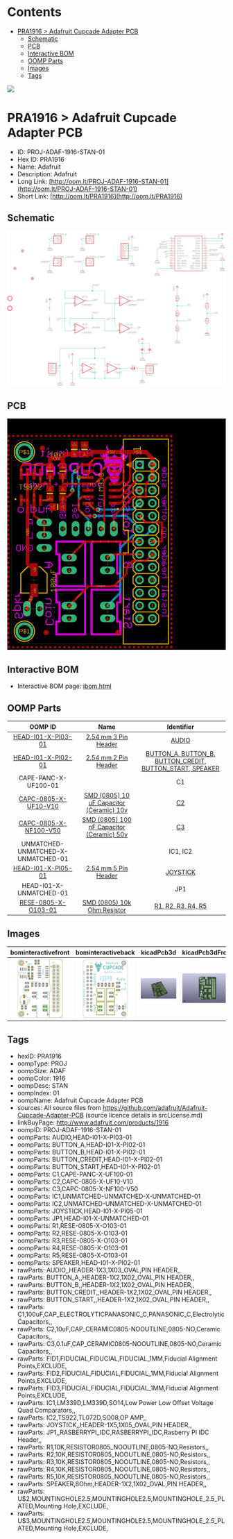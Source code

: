 



Contents
========

* [PRA1916 > Adafruit Cupcade Adapter PCB](#pra1916--adafruit-cupcade-adapter-pcb)
	* [Schematic](#schematic)
	* [PCB](#pcb)
	* [Interactive BOM](#interactive-bom)
	* [OOMP Parts](#oomp-parts)
	* [Images](#images)
	* [Tags](#tags)
  
![][im]
# PRA1916 > Adafruit Cupcade Adapter PCB

- ID: PROJ-ADAF-1916-STAN-01
- Hex ID: PRA1916
- Name: Adafruit
- Description: Adafruit
- Long Link: [http://oom.lt/PROJ-ADAF-1916-STAN-01](http://oom.lt/PROJ-ADAF-1916-STAN-01)
- Short Link: [http://oom.lt/PRA1916](http://oom.lt/PRA1916)

## Schematic
  
[![schem](eagleSchemImage.png)](eagleSchemImage.png)
## PCB
  
[![pcb](eagleImage.png)](eagleImage.png)
## Interactive BOM

- Interactive BOM page: [ibom.html](https://htmlpreview.github.io/?https://github.com/oomlout/oomlout_OOMP_projects/blob/main/PROJ-ADAF-1916-STAN-01/kicad/bom/ibom.html)

## OOMP Parts
  

|OOMP ID|Name|Identifier|
| :---: | :---: | :---: |
|[HEAD-I01-X-PI03-01](https://github.com/oomlout/oomlout_OOMP_parts/tree/main/HEAD-I01-X-PI03-01/)|[2.54 mm 3 Pin Header](https://github.com/oomlout/oomlout_OOMP_parts/tree/main/HEAD-I01-X-PI03-01/)|[AUDIO](https://github.com/oomlout/oomlout_OOMP_parts/tree/main/HEAD-I01-X-PI03-01/)|
|[HEAD-I01-X-PI02-01](https://github.com/oomlout/oomlout_OOMP_parts/tree/main/HEAD-I01-X-PI02-01/)|[2.54 mm 2 Pin Header](https://github.com/oomlout/oomlout_OOMP_parts/tree/main/HEAD-I01-X-PI02-01/)|[BUTTON_A, BUTTON_B, BUTTON_CREDIT, BUTTON_START, SPEAKER](https://github.com/oomlout/oomlout_OOMP_parts/tree/main/HEAD-I01-X-PI02-01/)|
|CAPE-PANC-X-UF100-01||C1|
|[CAPC-0805-X-UF10-V10](https://github.com/oomlout/oomlout_OOMP_parts/tree/main/CAPC-0805-X-UF10-V10/)|[SMD (0805) 10 uF Capacitor (Ceramic) 10v](https://github.com/oomlout/oomlout_OOMP_parts/tree/main/CAPC-0805-X-UF10-V10/)|[C2](https://github.com/oomlout/oomlout_OOMP_parts/tree/main/CAPC-0805-X-UF10-V10/)|
|[CAPC-0805-X-NF100-V50](https://github.com/oomlout/oomlout_OOMP_parts/tree/main/CAPC-0805-X-NF100-V50/)|[SMD (0805) 100 nF Capacitor (Ceramic) 50v](https://github.com/oomlout/oomlout_OOMP_parts/tree/main/CAPC-0805-X-NF100-V50/)|[C3](https://github.com/oomlout/oomlout_OOMP_parts/tree/main/CAPC-0805-X-NF100-V50/)|
|UNMATCHED-UNMATCHED-X-UNMATCHED-01||IC1, IC2|
|[HEAD-I01-X-PI05-01](https://github.com/oomlout/oomlout_OOMP_parts/tree/main/HEAD-I01-X-PI05-01/)|[2.54 mm 5 Pin Header](https://github.com/oomlout/oomlout_OOMP_parts/tree/main/HEAD-I01-X-PI05-01/)|[JOYSTICK](https://github.com/oomlout/oomlout_OOMP_parts/tree/main/HEAD-I01-X-PI05-01/)|
|HEAD-I01-X-UNMATCHED-01||JP1|
|[RESE-0805-X-O103-01](https://github.com/oomlout/oomlout_OOMP_parts/tree/main/RESE-0805-X-O103-01/)|[SMD (0805) 10k Ohm Resistor](https://github.com/oomlout/oomlout_OOMP_parts/tree/main/RESE-0805-X-O103-01/)|[R1, R2, R3, R4, R5](https://github.com/oomlout/oomlout_OOMP_parts/tree/main/RESE-0805-X-O103-01/)|

## Images
  
  

|bominteractivefront|bominteractiveback|kicadPcb3d|kicadPcb3dFront|kicadPcb3dBack|eagleImage|eagleSchemImage|pcbdraw|pcbdrawback|
| :---: | :---: | :---: | :---: | :---: | :---: | :---: | :---: | :---: |
|[![bominteractivefront](bomFront_140.png)](bomFront.png)|[![bominteractiveback](bomBack_140.png)](bomBack.png)|[![kicadPcb3d](kicadPcb3d_140.png)](kicadPcb3d.png)|[![kicadPcb3dFront](kicadPcb3dFront_140.png)](kicadPcb3dFront.png)|[![kicadPcb3dBack](kicadPcb3dBack_140.png)](kicadPcb3dBack.png)|[![eagleImage](eagleImage_140.png)](eagleImage.png)|[![eagleSchemImage](eagleSchemImage_140.png)](eagleSchemImage.png)|[![pcbdraw](pcbdraw_140.png)](pcbdraw.png)|[![pcbdrawback](pcbdrawBack_140.png)](pcbdrawBack.png)|

## Tags

- hexID: PRA1916
- oompType: PROJ
- oompSize: ADAF
- oompColor: 1916
- oompDesc: STAN
- oompIndex: 01
- oompName: Adafruit Cupcade Adapter PCB
- sources: All source files from https://github.com/adafruit/Adafruit-Cupcade-Adapter-PCB (source licence details in srcLicense.md)
- linkBuyPage: http://www.adafruit.com/products/1916
- oompID: PROJ-ADAF-1916-STAN-01
- oompParts: AUDIO,HEAD-I01-X-PI03-01
- oompParts: BUTTON_A,HEAD-I01-X-PI02-01
- oompParts: BUTTON_B,HEAD-I01-X-PI02-01
- oompParts: BUTTON_CREDIT,HEAD-I01-X-PI02-01
- oompParts: BUTTON_START,HEAD-I01-X-PI02-01
- oompParts: C1,CAPE-PANC-X-UF100-01
- oompParts: C2,CAPC-0805-X-UF10-V10
- oompParts: C3,CAPC-0805-X-NF100-V50
- oompParts: IC1,UNMATCHED-UNMATCHED-X-UNMATCHED-01
- oompParts: IC2,UNMATCHED-UNMATCHED-X-UNMATCHED-01
- oompParts: JOYSTICK,HEAD-I01-X-PI05-01
- oompParts: JP1,HEAD-I01-X-UNMATCHED-01
- oompParts: R1,RESE-0805-X-O103-01
- oompParts: R2,RESE-0805-X-O103-01
- oompParts: R3,RESE-0805-X-O103-01
- oompParts: R4,RESE-0805-X-O103-01
- oompParts: R5,RESE-0805-X-O103-01
- oompParts: SPEAKER,HEAD-I01-X-PI02-01
- rawParts: AUDIO,,HEADER-1X3,1X03_OVAL,PIN HEADER,,
- rawParts: BUTTON_A,,HEADER-1X2,1X02_OVAL,PIN HEADER,,
- rawParts: BUTTON_B,,HEADER-1X2,1X02_OVAL,PIN HEADER,,
- rawParts: BUTTON_CREDIT,,HEADER-1X2,1X02_OVAL,PIN HEADER,,
- rawParts: BUTTON_START,,HEADER-1X2,1X02_OVAL,PIN HEADER,,
- rawParts: C1,100uF,CAP_ELECTROLYTICPANASONIC_C,PANASONIC_C,Electrolytic Capacitors,,
- rawParts: C2,10uF,CAP_CERAMIC0805-NOOUTLINE,0805-NO,Ceramic Capacitors,,
- rawParts: C3,0.1uF,CAP_CERAMIC0805-NOOUTLINE,0805-NO,Ceramic Capacitors,,
- rawParts: FID1,FIDUCIAL,FIDUCIAL,FIDUCIAL_1MM,Fiducial Alignment Points,EXCLUDE,
- rawParts: FID2,FIDUCIAL,FIDUCIAL,FIDUCIAL_1MM,Fiducial Alignment Points,EXCLUDE,
- rawParts: FID3,FIDUCIAL,FIDUCIAL,FIDUCIAL_1MM,Fiducial Alignment Points,EXCLUDE,
- rawParts: IC1,LM339D,LM339D,SO14,Low Power Low Offset Voltage Quad Comparators,,
- rawParts: IC2,TS922,TL072D,SO08,OP AMP,,
- rawParts: JOYSTICK,,HEADER-1X5,1X05_OVAL,PIN HEADER,,
- rawParts: JP1,,RASBERRYPI_IDC,RASBERRYPI_IDC,Rasberry PI IDC Header,,
- rawParts: R1,10K,RESISTOR0805_NOOUTLINE,0805-NO,Resistors,,
- rawParts: R2,10K,RESISTOR0805_NOOUTLINE,0805-NO,Resistors,,
- rawParts: R3,10K,RESISTOR0805_NOOUTLINE,0805-NO,Resistors,,
- rawParts: R4,10K,RESISTOR0805_NOOUTLINE,0805-NO,Resistors,,
- rawParts: R5,10K,RESISTOR0805_NOOUTLINE,0805-NO,Resistors,,
- rawParts: SPEAKER,8Ohm,HEADER-1X2,1X02_OVAL,PIN HEADER,,
- rawParts: U$2,MOUNTINGHOLE2.5,MOUNTINGHOLE2.5,MOUNTINGHOLE_2.5_PLATED,Mounting Hole,EXCLUDE,
- rawParts: U$3,MOUNTINGHOLE2.5,MOUNTINGHOLE2.5,MOUNTINGHOLE_2.5_PLATED,Mounting Hole,EXCLUDE,



[im]: kicadPcb3d_450.png
